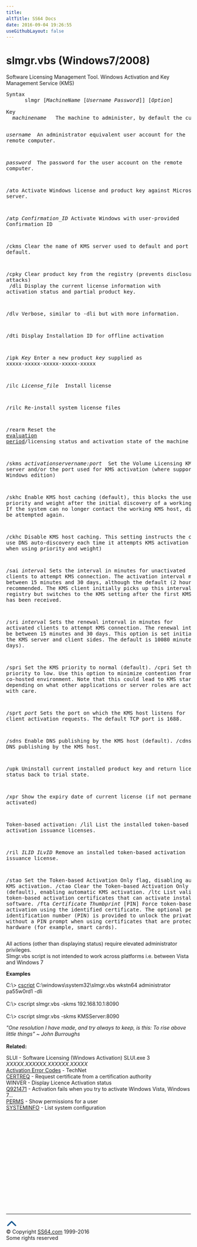 ```yaml
---
title:
altTitle: SS64 Docs
date: 2016-09-04 19:26:55
useGithubLayout: false
---
```

<!-- #BeginLibraryItem "/Library/head_nt.lbi" --><!-- #EndLibraryItem --><h1>slmgr.vbs (Windows7/2008)</h1> 
<p>Software Licensing Management Tool. Windows Activation and Key Management Service (KMS)</p>
<pre>Syntax
      slmgr [<i>MachineName </i>[<i>Username Password</i>]] [<i>Option</i>]<br>
Key
  <i>machinename</i>   The machine to administer, by default the current local machine.

  <i>username </i>     An administrator equivalent user account for the remote computer.

  <i>password </i>     The password for the user account on the remote computer.

   /ato   Activate Windows license and product key against Microsoft's server.

   /atp <i>Confirmation_ID</i>   Activate Windows with user-provided Confirmation ID 

   /ckms  Clear the name of KMS server used to default and port to default.

   /cpky  Clear product key from the registry (prevents disclosure attacks)
<br>   /dli   Display the current license information with activation
          status and partial product key.

   /dlv   Verbose, similar to -dli but with more information.

   /dti   Display Installation ID for offline activation

   /ipk <i>Key</i>  Enter a new product <i>key</i> supplied as xxxxx-xxxxx-xxxxx-xxxxx-xxxxx 

   /ilc <i>License_file </i>  Install license

   /rilc               Re-install system license files

   /rearm Reset the <a href="https://support.microsoft.com/kb/948472">evaluation period</a>/licensing status and activation state of the machine

   /skms <i>activationservername:port </i>
          Set the Volume Licensing KMS server and/or the port used for KMS activation
          (where supported by your Windows edition)

   /skhc  Enable KMS host caching (default), this blocks the use of DNS priority and
          weight after the initial discovery of a working KMS host.
          If the system can no longer contact the working KMS host, discovery will be attempted again.

   /ckhc  Disable KMS host caching. This setting instructs the client to use DNS auto-discovery
          each time it attempts KMS activation (recommended when using priority and weight)

   /sai <i>interval</i> 
          Sets the interval in minutes for unactivated clients to attempt KMS connection.
          The activation interval must be between 15 minutes and 30 days, although the default (2 hours)
          is recommended.
          The KMS client initially picks up this interval from the registry but switches to the KMS
          setting after the first KMS response has been received.

   /sri <i>interval</i>
          Sets the renewal interval in minutes for activated clients to attempt KMS connection.
          The renewal interval must be between 15 minutes and 30 days.
          This option is set initially on both the KMS server and client sides.
          The default is 10080 minutes (7 days).

   /spri  Set the KMS priority to normal (default).
   /cpri  Set the KMS priority to low.
          Use this option to minimize contention from KMS in a co-hosted environment.
          Note that this could lead to KMS starvation, depending on what other applications
          or server roles are active. Use with care.

   /sprt <i>port</i>
          Sets the port on which the KMS host listens for client activation requests. The default TCP port is 1688.

   /sdns  Enable DNS publishing by the KMS host (default).
   /cdns  Disable DNS publishing by the KMS host.

   /upk   Uninstall current installed product key and return license status back to trial state.

   /xpr   Show the expiry date of current license (if not permanently activated)

Token-based activation:
   /lil   List the installed token-based activation issuance licenses.

   /ril <i>ILID ILvID</i>
         Remove an installed token-based activation issuance license.

   /stao  Set the Token-based Activation Only flag, disabling automatic KMS activation.
   /ctao  Clear the Token-based Activation Only flag (default), enabling automatic KMS activation.
   /ltc   List valid token-based activation certificates that can activate installed software.
   /fta <i>Certificate Thumbprint</i> [PIN]
          Force token-based activation using the identified certificate.
          The optional personal identification number (PIN) is provided to unlock the private
          key without a PIN prompt when using certificates that are protected by hardware
          (for example, smart cards).</pre>
<p>All actions (other than displaying status)  require elevated administrator privileges.<br>
Slmgr.vbs script is not intended to work across platforms i.e. between Vista and Windows 7</p>
<p><b>Examples</b></p>
<p class="code">C:\&gt;  <a href="../vb/cscript.html">cscript</a> C:\windows\system32\slmgr.vbs wkstn64 administrator pa55w0rd1 -dli<br>
<br>
C:\&gt; cscript slmgr.vbs -skms 192.168.10.1:8090 <br>
<br>
C:\&gt; cscript slmgr.vbs -skms KMSServer:8090</p>
<p><span class="quote"><i>"One resolution I have made, and try always to keep, is this: To rise above
little things" ~ John Burroughs</i></span><i><br></i><br><b>Related:</b></p>
<p>SLUI - Software Licensing (Windows Activation) <span class="code">SLUI.exe 3 <i>XXXXX.XXXXXX.XXXXXX.XXXXX</i></span><br>
<a href="http://technet.microsoft.com/en-us/library/ff793399.aspx">Activation Error Codes</a> - TechNet<br>
<a href="certreq.html">CERTREQ</a> - Request certificate from a certification authority<br>
WINVER - Display Licence Activation status<br>
<a href="https://support.microsoft.com/kb/921471">Q921471</a> - 
Activation fails when you try to activate Windows Vista, Windows 7...<br>
<a href="perms.html">PERMS</a> - Show permissions for a user<br>
<a href="systeminfo.html">SYSTEMINFO</a> - List system configuration</p><!-- #BeginLibraryItem "/Library/foot_nt.lbi" --><p>
<!-- windows300 -->
<ins class="adsbygoogle" style="display:inline-block;width:300px;height:250px" data-ad-client="ca-pub-6140977852749469" data-ad-slot="7649547908"></ins>
<script>
(adsbygoogle = window.adsbygoogle || []).push({});
</script></p>
<hr>
<div id="bl" class="footer"><a href="slmgr.html#"><img src="../images/top.png" width="30" height="22" alt="Back to the Top"></a></div>
<div id="br" class="footer, tagline">© Copyright <a href="http://ss64.com/">SS64.com</a> 1999-2016<br>
Some rights reserved</div><!-- #EndLibraryItem -->

